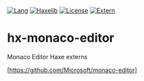 [![Lang](https://img.shields.io/badge/language-haxe-orange.svg?style=flat-square&colorB=EA8220)](http://haxe.org)
[![Haxelib](https://img.shields.io/badge/haxelib-0.13.0-blue.svg?style=flat-square&colorB=FBC707)](http://lib.haxe.org/p/monaco-editor)
[![License](https://img.shields.io/badge/license-MIT-blue.svg?style=flat-square)](LICENSE.txt)
[![Extern](https://img.shields.io/badge/extern-monaco-blue.svg?style=flat-square)](https://github.com/Microsoft/monaco-editor)

# hx-monaco-editor
Monaco Editor Haxe externs

[https://github.com/Microsoft/monaco-editor]
